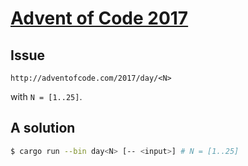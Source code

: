 # [Advent of Code 2017](http://adventofcode.com/2017)

## Issue

```
http://adventofcode.com/2017/day/<N>
```

with `N = [1..25]`.

## A solution

```bash
$ cargo run --bin day<N> [-- <input>] # N = [1..25]
```
